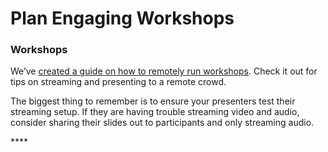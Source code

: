 # Plan Engaging Workshops

### **Workshops** 

We’ve [created a guide on how to remotely run workshops](https://news.mlh.io/bringing-your-mlh-localhost-workshop-online-03-16-2020). Check it out for tips on streaming and presenting to a remote crowd. 

The biggest thing to remember is to ensure your presenters test their streaming setup. If they are having trouble streaming video and audio, consider sharing their slides out to participants and only streaming audio. 

\*\*\*\*

